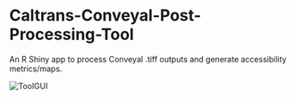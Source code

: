 # Caltrans-Conveyal-Post-Processing-Tool
An R Shiny app to process Conveyal .tiff outputs and generate accessibility metrics/maps.

![ToolGUI](https://user-images.githubusercontent.com/56372705/192584334-4eb7fcfc-7cf3-434a-bde3-65313b35ee5d.PNG)
